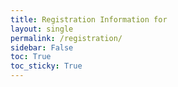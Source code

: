 ```yaml
---
title: Registration Information for 
layout: single
permalink: /registration/
sidebar: False
toc: True
toc_sticky: True
---
```



